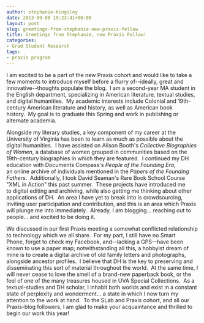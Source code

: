 ```yaml
---
author: stephanie-kingsley
date: 2013-09-08 19:23:41+00:00
layout: post
slug: greetings-from-stephanie-new-praxis-fellow
title: Greetings from Stephanie, new Praxis Fellow!
categories:
- Grad Student Research
tags:
- praxis program
---
```


I am excited to be a part of the new Praxis cohort and would like to take a few moments to introduce myself before a flurry of--ideally, great and innovative--thoughts populate the blog.  I am a second-year MA student in the English department, specializing in American literature, textual studies, and digital humanities.  My academic interests include Colonial and 19th-century American literature and history, as well as American book history.  My goal is to graduate this Spring and work in publishing or alternate academia.

Alongside my literary studies, a key component of my career at the University of Virginia has been to learn as much as possible about the digital humanities.  I have assisted on Alison Booth's _Collective Biographies of Women_, a database of women grouped in communities based on the 19th-century biographies in which they are featured.  I continued my DH education with Documents Compass's _People of the Founding Era_, an online archive of individuals mentioned in the _Papers of the Founding Fathers_.  Additionally, I took David Seaman's Rare Book School Course "XML in Action" this past summer.  These projects have introduced me to digital editing and archiving, while also getting me thinking about other applications of DH.  An area I have yet to break into is crowdsourcing, inviting user participation and contribution, and this is an area which Praxis will plunge me into immediately.  Already, I am blogging... reaching out to people... and excited to be doing it.

We discussed in our first Praxis meeting a somewhat conflicted relationship to technology which we all share.  For my part, I still have no Smart Phone, forget to check my Facebook, and--lacking a GPS--have been known to use a paper map; notwithstanding all this, a hobbyist dream of mine is to create a digital archive of old family letters and photographs, alongside ancestor profiles.  I believe that DH is the key to preserving and disseminating this sort of material throughout the world.  At the same time, I will never cease to love the smell of a brand-new paperback book, or the feel of one of the many treasures housed in UVA Special Collections.  As a textual-studies and DH scholar, I inhabit both worlds and exist in a constant state of perplexity and wonderment... a state in which I now turn my attention to the work at hand.  To the SLab and Praxis cohort, and all our Praxis-blog followers, I am glad to make your acquaintance and thrilled to begin our work this year!
